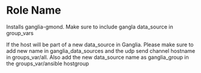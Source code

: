 Role Name
=========

Installs ganglia-gmond. Make sure to include gangla data_source in group_vars

If the host will be part of a new data_source in Ganglia. Please make sure to add new name in ganglia_data_sources and the udp send channel hostname in groups_var/all. Also add the new data_source name as ganglia_group in  the groups_var/ansible hostgroup

